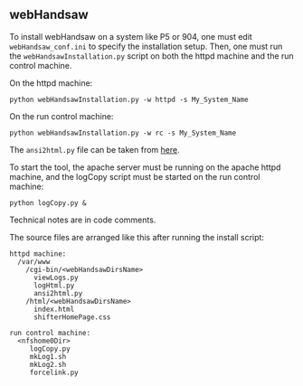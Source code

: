 ## webHandsaw

To install webHandsaw on a system like P5 or 904, one must edit `webHandsaw_conf.ini` to specify the installation setup. Then, one must run the `webHandsawInstallation.py` script on both the httpd machine and the run control machine.

On the httpd machine:
```
python webHandsawInstallation.py -w httpd -s My_System_Name
```
On the run control machine:
```
python webHandsawInstallation.py -w rc -s My_System_Name
```
The `ansi2html.py` file can be taken from [here](https://github.com/Kronuz/ansi2html).

To start the tool, the apache server must be running on the apache httpd machine, and the logCopy script must be started on the run control machine:
```
python logCopy.py &
```

Technical notes are in code comments.

The source files are arranged like this after running the install script:
```
httpd machine:
  /var/www
    /cgi-bin/<webHandsawDirsName>
      viewLogs.py
      logHtml.py
      ansi2html.py
    /html/<webHandsawDirsName>
      index.html
      shifterHomePage.css

run control machine:
  <nfshome0Dir>
     logCopy.py
     mkLog1.sh
     mkLog2.sh
     forcelink.py
```

